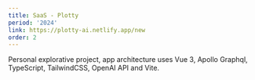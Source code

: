 ```yaml
---
title: SaaS - Plotty
period: '2024'
link: https://plotty-ai.netlify.app/new
order: 2
---
```


Personal explorative project, app architecture uses Vue 3, Apollo Graphql, TypeScript, TailwindCSS, OpenAI API and Vite.
